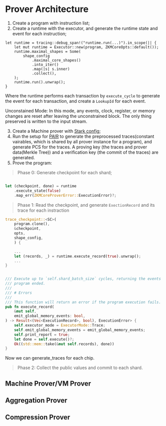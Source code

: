 # Prover Architecture

1. Create a program with instruction list;
2. Create a runtime with the executor, and generate the runtime state and event for each instruction;

```
let runtime = tracing::debug_span!("runtime.run(...)").in_scope(|| {
    let mut runtime = Executor::new(program, ZKMCoreOpts::default());
    runtime.maximal_shapes = Some(
        shape_config
            .maximal_core_shapes()
            .into_iter()
            .map(|s| s.inner)
            .collect(),
    );
    runtime.run().unwrap();
}
```

Where the runtime performs each transaction by `execute_cycle` to generate the event for each transaction, and create a `LookupId` for each event.

Unconstained Mode: In this mode, any events, clock, register, or memory changes are reset after leaving the unconstrained block. The only thing preserved is written to the input stream.

3. Create a Machine prover with [Stark config](./stark.md);
4. Run the setup for [PAIR](./arithmetization.md) to generate the preprocessed traces(constant vairables, which is shared by all prover instance for a program), and generate PCS for the traces. A proving key (the traces and prover data(Merkle Tree)) and a verification key (the commit of the traces) are generated.
5. Prove the program:

> Phase 0: Generate checkpoint for each shard;

```rust

let (checkpoint, done) = runtime
    .execute_state(false)
    .map_err(ZKMCoreProverError::ExecutionError)?;


```

> Phase 1: Read the checkpoint, and generate `ExectionRecord` and its trace for each instraction
```rust
trace_checkpoint::<SC>(
    program.clone(),
    &checkpoint,
    opts,
    shape_config,
    ) {

    ...
    let (records, _) = runtime.execute_record(true).unwrap();
    ...
}


/// Execute up to `self.shard_batch_size` cycles, returning the events emitted and whether the
/// program ended.
///
/// # Errors
///
/// This function will return an error if the program execution fails.
pub fn execute_record(
    &mut self,
    emit_global_memory_events: bool,
) -> Result<(Vec<ExecutionRecord>, bool), ExecutionError> {
    self.executor_mode = ExecutorMode::Trace;
    self.emit_global_memory_events = emit_global_memory_events;
    self.print_report = true;
    let done = self.execute()?;
    Ok((std::mem::take(&mut self.records), done))
}

```

Now we can generate_traces for each chip.

> Phase 2: Collect the public values and commit to each shard.

## Machine Prover/VM Prover


## Aggregation Prover


## Compression Prover
